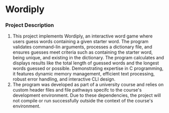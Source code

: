 # Wordiply
<h3>Project Description</h3>
  <ol>
    <li>This project implements Wordiply, an interactive word game where users guess words containing a given starter word. The program validates command-lin arguments, processes a dictionary file, and ensures guesses meet criteria such as containing the starter word, being unique, and existing in the dictionary. The program calculates and displays results like the total length of guessed words and the longest words guessed or possible. Demonstrating expertise in C programming, it features dynamic memory management, efficient text processing, robust error handling, and interactive CLI design.</li>
    <li>The program was developed as part of a university course and relies on custom header files and file pathways specifc to the course's development environment. Due to these dependencies, the project will not compile or run successfully outside the context of the course's environment.</li>
  </ol>
